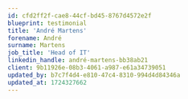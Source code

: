 ```yaml
---
id: cfd2ff2f-cae8-44cf-bd45-8767d4572e2f
blueprint: testimonial
title: 'André Martens'
forename: André
surname: Martens
job_title: 'Head of IT'
linkedin_handle: andré-martens-bb38ab21
client: 9b11926e-08b3-4061-a987-e61a34739051
updated_by: b7c7f4d4-e810-47c4-8310-994d4d84346a
updated_at: 1724327662
---
```

